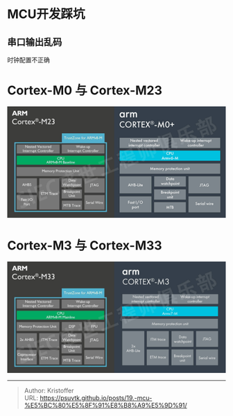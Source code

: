 # MCU开发踩坑



## 串口输出乱码

时钟配置不正确


# Cortex-M0 与 Cortex-M23
![I2C_START.png](../../images/c464840de6a449c4a94bc4920e69bd7d.jpeg)

# Cortex-M3 与 Cortex-M33
![I2C_START.png](../../images/7bba34189ccc48118f3eda982aff9bc0.jpeg)

---

> Author: Kristoffer  
> URL: https://psuvtk.github.io/posts/19.-mcu-%E5%BC%80%E5%8F%91%E8%B8%A9%E5%9D%91/  

